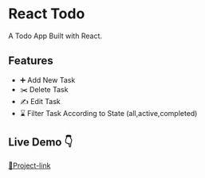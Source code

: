 # React Todo

A Todo App Built with React.

## Features

- ➕ Add New Task
- ✂️ Delete Task
- ✍️ Edit Task
- ⌛ Filter Task According to State (all,active,completed)

## Live Demo 👇

[🔗Project-link](https://react-todo-codeid9.netlify.app/)